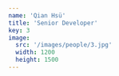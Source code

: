 ```yaml
---
name: 'Qian Hsü'
title: 'Senior Developer'
key: 3
image:
  src: '/images/people/3.jpg'
  width: 1200
  height: 1500
---
```

